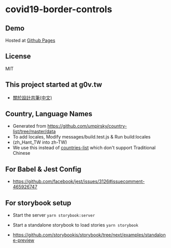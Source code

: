 # covid19-border-controls

## Demo
Hosted at [Github Pages](https://code4hk.github.io/covid19-border-controls/)

## License
MIT

## This project started at g0v.tw
- [關於設計共筆(中文)](https://hackmd.io/Ul1eq1hoSL28akTlj2aLZA)


## Country, Language Names
- Generated from https://github.com/umpirsky/country-list/tree/master/data
- To add locales, Modify messages/build.test.js & Run build:locales
- (zh_Hant_TW into zh-TW)
- We use this instead of [countries-list](https://www.npmjs.com/package/countries-list) which don't support Traditional Chinese

## For Babel & Jest Config
- https://github.com/facebook/jest/issues/3126#issuecomment-465926747

## For storybook setup
- Start the server `yarn storybook:server`
- Start a standalone storybook to load stories `yarn storybook`

- https://github.com/storybookjs/storybook/tree/next/examples/standalone-preview
